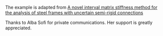 The example is adapted from [A novel interval matrix stiffness method for the analysis of steel frames with uncertain semi-rigid connections](https://doi.org/10.1016/j.advengsoft.2024.103629)

Thanks to Alba Sofi for private communications. Her support is greatly appreciated.
